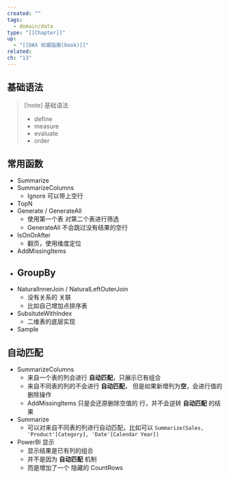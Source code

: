```yaml
---
created: ""
tags:
  - domain/data
type: "[[Chapter]]"
up:
  - "[[DAX 权威指南(book)]]"
related: 
ch: "13"
---
```

## 基础语法

> [!note] 基础语法
> - define
> - measure
> - evaluate
> - order


## 常用函数

- Summarize
- SummarizeColumns
	- Ignore 可以带上空行
- TopN
- Generate / GenerateAll
	- 使用第一个表 对第二个表进行筛选
	- GenerateAll 不会跳过没有结果的空行
- IsOnOrAfter
	- 翻页，使用维度定位
- AddMissingItems
- GroupBy
	- 
- NaturalInnerJoin / NaturalLeftOuterJoin
	- 没有关系的 关联
	- 比如自己增加点排序表
- SubsituteWithIndex
	- 二维表的底层实现
- Sample



## 自动匹配

- SummarizeColumns
	- 来自一个表的列会进行 **自动匹配**，只展示已有组合
	- 来自不同表的列的不会进行 **自动匹配**， 但是如果新增列为**空**，会进行值的删除操作
	- AddMissingItems 只是会还原删除空值的 行，并不会逆转 **自动匹配** 的结果
- Summarize
	- 可以对来自不同表的列进行自动匹配，比如可以 `Summarize(Sales, 'Product'[Category], 'Date'[Calendar Year])`
- PowerBI 显示
	- 显示结果是已有列的组合
	- 并不是因为 **自动匹配** 机制
	- 而是增加了一个 隐藏的 CountRows


